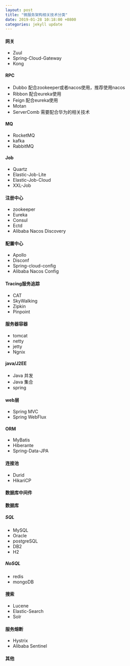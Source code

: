 ```yaml
---
layout: post
title: "微服务架构相关技术分类"
date: 2019-01-28 10:18:00 +0800
categories: jekyll update
---
```


#### 网关
- Zuul
- Spring-Cloud-Gateway
- Kong

#### RPC
- Dubbo 配合zookeeper或者nacos使用，推荐使用nacos
- Ribbon 配合eureka使用
- Feign 配合eureka使用
- Motan
- ServerComb 需要配合华为的相关技术

#### MQ
- RocketMQ
- kafka
- RabbitMQ

#### Job
- Quartz
- Elastic-Job-Lite
- Elastic-Job-Cloud
- XXL-Job

#### 注册中心
- zookeeper
- Eureka
- Consul
- Ectd
- Alibaba Nacos Discovery

#### 配置中心
- Apollo
- Disconf
- Spring-cloud-config
- Alibaba Nacos Config

#### Tracing服务追踪
- CAT
- SkyWalking
- Zipkin
- Pinpoint

#### 服务器容器
- tomcat
- netty
- jetty
- Ngnix

#### java/J2EE
- Java 并发
- Java 集合
- spring

#### web层
- Spring MVC
- Spring WebFlux

#### ORM
- MyBatis
- Hiberante
- Spring-Data-JPA

#### 连接池
- Durid
- HikariCP

#### 数据库中间件

#### 数据库

##### SQL
- MySQL
- Oracle
- postgreSQL
- DB2
- H2
##### NoSQL
- redis
- mongoDB

#### 搜索
- Lucene
- Elastic-Search
- Solr

#### 服务熔断
- Hystrix
- Alibaba Sentinel

#### 其他